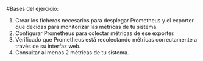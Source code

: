 #Bases del ejercicio:
1. Crear los ficheros necesarios para desplegar Prometheus y el exporter que decidas para monitorizar las métricas de tu sistema. 
2. Configurar Prometheus para colectar métricas de ese exporter. 
3. Verificado que Prometheus está recolectando métricas correctamente a través de su interfaz web. 
4. Consultar al menos 2 métricas de tu sistema. 